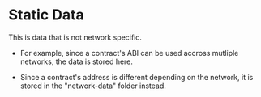 # Static Data

This is data that is not network specific.

-   For example, since a contract's ABI can be used accross mutliple networks, the data is stored here.

-   Since a contract's address is different depending on the network, it is stored in the "network-data" folder instead.
